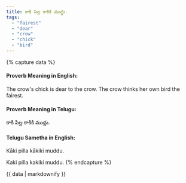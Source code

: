 ```yaml
---
title: కాకి పిల్ల కాకికి ముద్దు.
tags:
  - "fairest"
  - "dear"
  - "crow"
  - "chick"
  - "bird"
---
```


{% capture data %}
#### Proverb Meaning in English:
The crow's chick is dear to the crow.
The crow thinks her own bird the fairest.

#### Proverb Meaning in Telugu:
కాకి పిల్ల కాకికి ముద్దు.

#### Telugu Sametha in English:
Kāki pilla kākiki muddu.

Kaki pilla kakiki muddu.
{% endcapture %}

{{ data | markdownify }}


